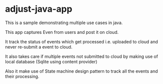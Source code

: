 # adjust-java-app
This is a sample demonstrating multiple use cases in java.

This app captures Even from users and post it on cloud.

It track the status of events which get processed i.e. uploaded to cloud and never re-submit a event to cloud.

It also takes care if multiple events not submitted to cloud by making use of local database (Sqlite using content provider)

Also it make use of State machine design pattern to track all the events and their processing.
